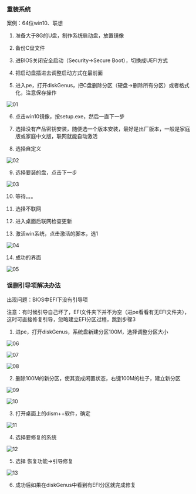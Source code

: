 ### 重装系统

案例：64位win10、联想

1. 准备大于8G的U盘，制作系统启动盘，放置镜像

2. 备份C盘文件

3. 进BIOS关闭安全启动（Security->Secure Boot），切换成UEFI方式

4. 把启动盘插进去调整启动方式在最前面

5. 进入pe，打开diskGenus，把C盘删除分区（硬盘->删除所有分区）或者格式化，注意保存操作

![01](https://github.com/Tridolly/win10Reinstall/blob/master/picture/01.jpg)

6. 点击win10镜像，按setup.exe，然后一直下一步

7. 选择没有产品密钥安装，随便选一个版本安装，最好是出厂版本，一般是家庭版或家庭中文版，联网就能自动激活

8. 选择自定义

![02](https://github.com/Tridolly/win10Reinstall/blob/master/picture/02.jpg)

9. 选择要装的盘，点击下一步

![03](https://github.com/Tridolly/win10Reinstall/blob/master/picture/03.jpg)

10. 等待。。。

11. 选择不联网

12. 进入桌面后联网检查更新

13. 激活win系统，点击激活的脚本，选1

![04](https://github.com/Tridolly/win10Reinstall/blob/master/picture/04.jpg)

14. 成功的界面

![05](https://github.com/Tridolly/win10Reinstall/blob/master/picture/05.jpg)



### 误删引导项解决办法

出现问题：BIOS中EFI下没有引导项

注意：有时候引导自己坏了，EFI文件夹下并不为空（进pe看看有无EFI文件夹），这时可直接修复引导，忽略建立EFI分区过程，跳到步骤3

1. 进pe，打开diskGenus，系统盘新建分区100M，选择调整分区大小

![06](https://github.com/Tridolly/win10Reinstall/blob/master/picture/06.jpg)

![07](https://github.com/Tridolly/win10Reinstall/blob/master/picture/07.jpg)

![08](https://github.com/Tridolly/win10Reinstall/blob/master/picture/08.jpg)

2. 删除100M的新分区，使其变成闲置状态，右键100M的柱子，建立新分区

![09](https://github.com/Tridolly/win10Reinstall/blob/master/picture/09.jpg)

![10](https://github.com/Tridolly/win10Reinstall/blob/master/picture/10.jpg)

3. 打开桌面上的dism++软件，确定

![11](https://github.com/Tridolly/win10Reinstall/blob/master/picture/11.jpg)

4. 选择要修复的系统

![12](https://github.com/Tridolly/win10Reinstall/blob/master/picture/12.jpg)

5. 选择 恢复功能->引导修复

![13](https://github.com/Tridolly/win10Reinstall/blob/master/picture/13.jpg)

6. 成功后如果在diskGenus中看到有EFI分区就完成修复
